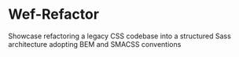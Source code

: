 # Wef-Refactor
Showcase refactoring a legacy CSS codebase into a structured Sass architecture adopting BEM and SMACSS conventions
